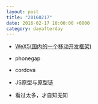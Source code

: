 ```yaml
---
layout: post
title: "20160217"
date: 2016-02-17 10:00:00 +0800
category: dayafterday
---
```


* [WeX5(国内的一个移动开发框架)](http://wex5.com/cn/wex5-development-guide/)
* phonegap
* cordova
* JS原型与原型链

* 看过太多，才自知无知